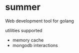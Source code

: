 # summer

Web development tool for golang

utilities supported

- memory cache
- mongodb interactions
